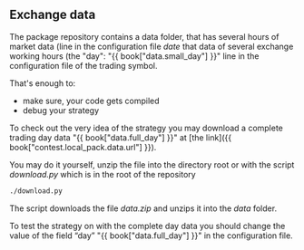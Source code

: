 ## Exchange data

The package repository contains a data folder, that has several hours of market data (line in the configuration file *date* that data of several exchange working hours (the "day": "{{ book["data.small_day"] }}" line in the configuration file of the trading symbol.

That's enough to:
- make sure, your code gets compiled
- debug your strategy

To check out the very idea of the strategy you may download a complete trading day data "{{ book["data.full_day"] }}" at [the link]({{ book["contest.local_pack.data.url"] }}).

You may do it yourself, unzip the file into the directory root or with the script *download.py* which is in the root of the repository

```bash
./download.py
```

The script downloads the file *data.zip* and unzips it into the *data* folder.

To test the strategy on with the complete day data you should change the value of the field “day” "{{ book["data.full_day"] }}" in the configuration file.
